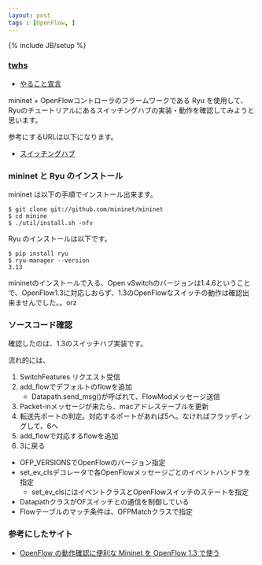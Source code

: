 ```yaml
---
layout: post
tags : [OpenFlow, ]
---
```

{% include JB/setup %}

### [twhs](https://github.com/twhs)

* [やること宣言](https://github.com/OkinawaDevOps/okinawadevops.github.com/issues/86)

mininet + OpenFlowコントローラのフラームワークである Ryu を使用して、Ryuのチュートリアルにあるスイッチングハブの実装・動作を確認してみようと思います。

参考にするURLは以下になります。

* [スイッチングハブ](http://osrg.github.io/ryu-book/ja/html/switching_hub.html)

### mininet と Ryu のインストール

mininet は以下の手順でインストール出来ます。

~~~
$ git clone git://github.com/mininet/mininet
$ cd minine
$ ./util/install.sh -nfv
~~~

Ryu のインストールは以下です。

~~~
$ pip install ryu
$ ryu-manager --version
3.13
~~~

mininetのインストールで入る、Open vSwitchのバージョンは1.4.6ということで、OpenFlow1.3に対応しおらず、1.3のOpenFlowなスイッチの動作は確認出来ませんでした。。orz

### ソースコード確認

確認したのは、1.3のスイッチハブ実装です。

流れ的には、

1. SwitchFeatures リクエスト受信
2. add_flowでデフォルトのflowを追加
    * Datapath.send_msg()が呼ばれて、FlowModメッセージ送信
3. Packet-inメッセージが来たら、macアドレステーブルを更新
4. 転送先ポートの判定。対応するポートがあれば5へ。なければフラッディングして、6へ
5. add_flowで対応するflowを追加
6. 3に戻る

* OFP_VERSIONSでOpenFlowのバージョン指定
* set_ev_clsデコレータで各OpenFlowメッセージごとのイベントハンドラを指定
    * set_ev_clsにはイベントクラスとOpenFlowスイッチのステートを指定
* DatapathクラスがOFスイッチとの通信を制御している 
* Flowテーブルのマッチ条件は、OFPMatchクラスで指定

### 参考にしたサイト

* [OpenFlow の動作確認に便利な Mininet を OpenFlow 1.3 で使う](http://momijiame.tumblr.com/post/73412814308/openflow-mininet-openflow-1-3)
